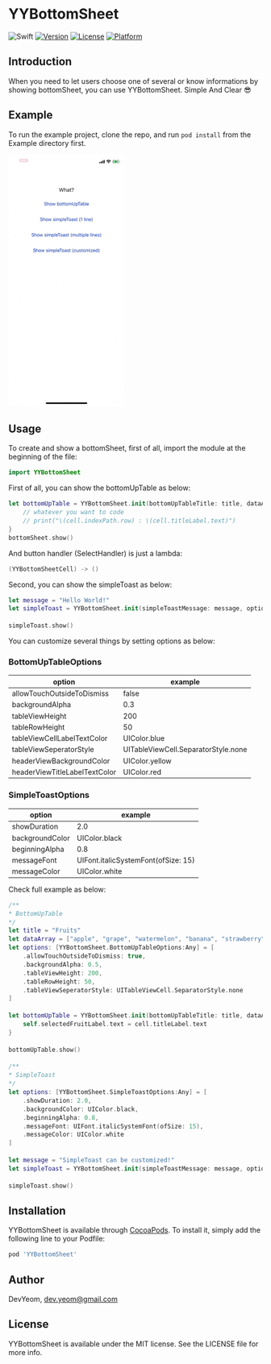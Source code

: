 # YYBottomSheet

![Swift](https://img.shields.io/badge/Swift-5.0-orange.svg)
[![Version](https://img.shields.io/cocoapods/v/YYBottomSheet.svg?style=flat)](https://cocoapods.org/pods/YYBottomSheet)
[![License](https://img.shields.io/cocoapods/l/YYBottomSheet.svg?style=flat)](https://cocoapods.org/pods/YYBottomSheet)
[![Platform](https://img.shields.io/cocoapods/p/YYBottomSheet.svg?style=flat)](https://cocoapods.org/pods/YYBottomSheet)

## Introduction

When you need to let users choose one of several or know informations by showing bottomSheet, you can use YYBottomSheet. Simple And Clear 😎

## Example

To run the example project, clone the repo, and run `pod install` from the Example directory first.

![](https://raw.githubusercontent.com/DevYeom/YYBottomSheet/master/demo_v1.1.0.gif)

## Usage

To create and show a bottomSheet, first of all, import the module at the beginning of the file:

```swift
import YYBottomSheet
```

First of all, you can show the bottomUpTable as below:

```swift
let bottomUpTable = YYBottomSheet.init(bottomUpTableTitle: title, dataArray: dataArray, options: nil) { cell in
    // whatever you want to code
    // print("\(cell.indexPath.row) : \(cell.titleLabel.text)")
}
bottomSheet.show()
```

And button handler (SelectHandler) is just a lambda:

```swift
(YYBottomSheetCell) -> ()
```

Second, you can show the simpleToast as below:

```swift
let message = "Hello World!"
let simpleToast = YYBottomSheet.init(simpleToastMessage: message, options: nil)

simpleToast.show()
```

You can customize several things by setting options as below:

### BottomUpTableOptions

| option | example |
|---|---|
| allowTouchOutsideToDismiss | false |
| backgroundAlpha |  0.3 |
| tableViewHeight | 200 |
| tableRowHeight | 50 |
| tableViewCellLabelTextColor | UIColor.blue |
| tableViewSeperatorStyle | UITableViewCell.SeparatorStyle.none |
| headerViewBackgroundColor | UIColor.yellow |
| headerViewTitleLabelTextColor | UIColor.red |

### SimpleToastOptions

| option | example |
|---|---|
| showDuration | 2.0 |
| backgroundColor |  UIColor.black |
| beginningAlpha | 0.8 |
| messageFont | UIFont.italicSystemFont(ofSize: 15) |
| messageColor | UIColor.white |

Check full example as below:

```swift
/**
* BottomUpTable
*/
let title = "Fruits"
let dataArray = ["apple", "grape", "watermelon", "banana", "strawberry", "cherry", "pineapple", "pear"]
let options: [YYBottomSheet.BottomUpTableOptions:Any] = [
    .allowTouchOutsideToDismiss: true,
    .backgroundAlpha: 0.5,
    .tableViewHeight: 200,
    .tableRowHeight: 50,
    .tableViewSeperatorStyle: UITableViewCell.SeparatorStyle.none
]

let bottomUpTable = YYBottomSheet.init(bottomUpTableTitle: title, dataArray: dataArray, options: options) { cell in
    self.selectedFruitLabel.text = cell.titleLabel.text
}

bottomUpTable.show()

/**
* SimpleToast
*/
let options: [YYBottomSheet.SimpleToastOptions:Any] = [
    .showDuration: 2.0,
    .backgroundColor: UIColor.black,
    .beginningAlpha: 0.8,
    .messageFont: UIFont.italicSystemFont(ofSize: 15),
    .messageColor: UIColor.white
]

let message = "SimpleToast can be customized!"
let simpleToast = YYBottomSheet.init(simpleToastMessage: message, options: options)

simpleToast.show()
```

## Installation

YYBottomSheet is available through [CocoaPods](https://cocoapods.org/pods/YYBottomSheet). To install
it, simply add the following line to your Podfile:

```ruby
pod 'YYBottomSheet'
```

## Author

DevYeom, dev.yeom@gmail.com

## License

YYBottomSheet is available under the MIT license. See the LICENSE file for more info.
